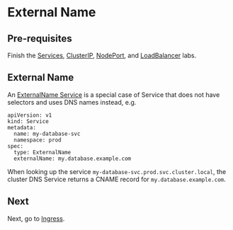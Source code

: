 # External Name

## Pre-requisites

Finish the [Services](services.md), [ClusterIP](clusterip.md), [NodePort](nodeport.md), and [LoadBalancer](loadbalancer.md) labs.

## External Name

An [ExternalName Service](https://kubernetes.io/docs/concepts/services-networking/service/#externalname) is a special case of Service that does not have selectors and uses DNS names instead, e.g. 

```
apiVersion: v1
kind: Service
metadata:
  name: my-database-svc
  namespace: prod
spec:
  type: ExternalName
  externalName: my.database.example.com
```

When looking up the service `my-database-svc.prod.svc.cluster.local`, the cluster DNS Service returns a CNAME record for `my.database.example.com`.

## Next

Next, go to [Ingress](../ingress/ingress-alb.md).
